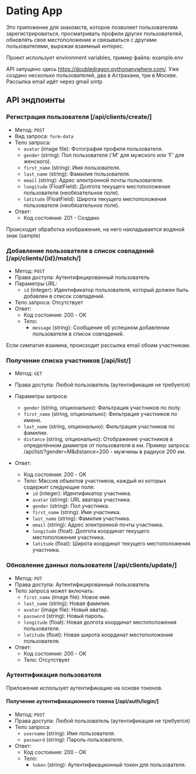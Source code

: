 # Dating App

Это приложение для знакомств, которое позволяет пользователям зарегистрироваться, просматривать профили других пользователей, обновлять свое местоположение и связываться с другими пользователями, выражая взаимный интерес.

Проект использует environment variables, пример файла: example.env

API запущено здесь https://doubledragon.pythonanywhere.com/.
Уже создано несколько пользователей, два в Астрахани, три в Москве. Рассылка email идёт через gmail smtp

## API эндпоинты

### Регистрация пользователя [/api/clients/create/]

- Метод: `POST`
- Вид запроса: `form-data`
- Тело запроса:
    - `avatar` (image file): Фотография профиля пользователя.
    - `gender` (string): Пол пользователя ('M' для мужского или 'F' для женского).
    - `first_name` (string): Имя пользователя.
    - `last_name` (string): Фамилия пользователя.
    - `email` (string): Адрес электронной почты пользователя.
    - `longitude` (FloatField): Долгота текущего местоположения пользователя (необязательное поле). 
    - `latitude` (FloatField): Широта текущего местоположения пользователя (необязательное поле).
- Ответ:
    - Код состояния: 201 - Создано

Происходит обработка изображения, на него накладывается водяной знак (sample)

### Добавление пользователя в список совпадений [/api/clients/{id}/match/]

- Метод: `POST`
- Права доступа: Аутентифицированный пользователь
- Параметры URL:
    - `id` (integer): Идентификатор пользователя, который должен быть добавлен в список совпадений.
- Тело запроса: Отсутствует
- Ответ:
    - Код состояния: 200 - OK
    - Тело:
        - `message` (string): Сообщение об успешном добавлении пользователя в список совпадений.
  
Если симпатия взаимна, происходит рассылка email обоим участникам.

### Получение списка участников [/api/list/]

- Метод: `GET`
- Права доступа: Любой пользователь (аутентификация не требуется)
- Параметры запроса:
    - `gender` (string, опционально): Фильтрация участников по полу.
    - `first_name` (string, опционально): Фильтрация участников по имени.
    - `last_name` (string, опционально): Фильтрация участников по фамилии.
    - `distance` (string, опционально): Отображение участников в определённом диаметре от пользователя в км.
Пример запроса: /api/list/?gender=M&distance=200 - мужчины в радиусе 200 км.  

- Ответ:
    - Код состояния: 200 - OK
    - Тело: Массив объектов участников, каждый из которых содержит следующие поля:
        - `id` (integer): Идентификатор участника.
        - `avatar` (string): URL аватара участника.
        - `gender` (string): Пол участника.
        - `first_name` (string): Имя участника.
        - `last_name` (string): Фамилия участника.
        - `email` (string): Адрес электронной почты участника.
        - `longitude` (float): Долгота координат текущего местоположения участника.
        - `latitude` (float): Широта координат текущего местоположения участника.

### Обновление данных пользователя [/api/clients/update/]

- Метод: `PUT`
- Права доступа: Аутентифицированный пользователь
- Тело запроса может включать:
    - `first_name` (image file): Новое имя.
    - `last_name` (string): Новая фамилия.
    - `avatar` (image file): Новый аватар.
    - `password` (string): Новый пароль.
    - `longitude` (float): Новая долгота координат местоположения пользователя.
    - `latitude` (float): Новая широта координат местоположения пользователя.
- Ответ:
    - Код состояния: 200 - OK
    - Тело: Отсутствует

### Аутентификация пользователя

Приложение использует аутентификацию на основе токенов.

#### Получение аутентификационного токена [/api/auth/login/]

- Метод: `POST`
- Права доступа: Любой пользователь (аутентификация не требуется)
- Тело запроса:
    - `username` (string): Имя пользователя.
    - `password` (string): Пароль пользователя.
- Ответ:
    - Код состояния: 200 - OK
    - Тело:
        - `token` (string): Аутентификационный токен для пользователя.